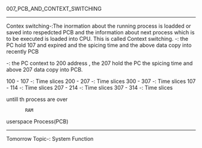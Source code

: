 007_PCB_AND_CONTEXT_SWITCHING
*******************************

Contex  switching-:The inormation about the running process is loadded or saved into respedcted
	           PCB and the information about next process which is to be executed is loaded into CPU.
                   This is called Context switching. 
-: the PC hold 107 and expired and the spicing time and the above data copy into recently PCB

-: the PC context to 200 address , the 207 hold the PC the spicing time and above 207 data copy into PCB.


100  - 107 -: Time slices
200  - 207 -: Time slices
300  - 307 -: Time slices
107  - 114 -: Time slices
207  - 214 -: Time slices
307  - 314 -: Time slices

 untill th process are over


           RAM

userspace    Process(PCB)


--------------------------------------------

Tomorrow Topic-: System Function
